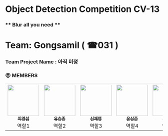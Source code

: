 # Object Detection Competition CV-13


### ** Blur all you need **

# Team: Gongsamil ( ☎031 )

### Team Project Name : 아직 미정

### :stuck_out_tongue_closed_eyes: MEMBERS

<table><tr><td align="center"><a href="https://github.com/0seob"><img src="https://avatars.githubusercontent.com/u/29935109?v=4" width="100px;" alt=""/><br /><sub><b>이영섭</b></sub></a><br />역할1 </td><td align="center"><a href="https://github.com/sjz1
"><img src="https://avatars.githubusercontent.com/u/68888169?v=4" width="100px;" alt=""/><br /><sub><b>유승종</b></sub></a><br />역할2</td>
    <td align="center"><a href="https://github.com/LimePencil"><img src="https://avatars.githubusercontent.com/u/71117066?v=4" width="100px;" alt=""/><br /><sub><b>신재영</b></sub></a><br />역할3</td><td align="center"><a href="https://github.com/SangJunni"><img src="https://avatars.githubusercontent.com/u/79644050?v=4" width="100px;" alt=""/><br /><sub><b>윤상준</b></sub></a><br />역할4</td>
 <td align="center"><a href="https://github.com/lsvv1217"><img src="https://avatars.githubusercontent.com/u/113494991?v=4" width="100px;" alt=""/><br /><sub><b>이성우</b></sub></a><br />역할5</td>
 


  </tr>
</table>
